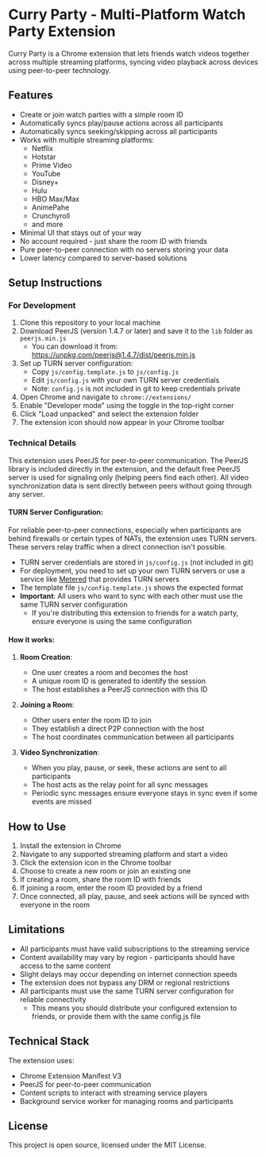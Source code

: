 # Curry Party - Multi-Platform Watch Party Extension

Curry Party is a Chrome extension that lets friends watch videos together across multiple streaming platforms, syncing video playback across devices using peer-to-peer technology.

## Features

- Create or join watch parties with a simple room ID
- Automatically syncs play/pause actions across all participants
- Automatically syncs seeking/skipping across all participants
- Works with multiple streaming platforms:
  - Netflix
  - Hotstar
  - Prime Video
  - YouTube
  - Disney+
  - Hulu
  - HBO Max/Max
  - AnimePahe
  - Crunchyroll
  - and more
- Minimal UI that stays out of your way
- No account required - just share the room ID with friends
- Pure peer-to-peer connection with no servers storing your data
- Lower latency compared to server-based solutions

## Setup Instructions

### For Development

1. Clone this repository to your local machine
2. Download PeerJS (version 1.4.7 or later) and save it to the `lib` folder as `peerjs.min.js`
   - You can download it from: https://unpkg.com/peerjs@1.4.7/dist/peerjs.min.js
3. Set up TURN server configuration:
   - Copy `js/config.template.js` to `js/config.js`
   - Edit `js/config.js` with your own TURN server credentials
   - Note: `config.js` is not included in git to keep credentials private
4. Open Chrome and navigate to `chrome://extensions/`
5. Enable "Developer mode" using the toggle in the top-right corner
6. Click "Load unpacked" and select the extension folder
7. The extension icon should now appear in your Chrome toolbar

### Technical Details

This extension uses PeerJS for peer-to-peer communication. The PeerJS library is included directly in the extension, and the default free PeerJS server is used for signaling only (helping peers find each other). All video synchronization data is sent directly between peers without going through any server.

#### TURN Server Configuration:

For reliable peer-to-peer connections, especially when participants are behind firewalls or certain types of NATs, the extension uses TURN servers. These servers relay traffic when a direct connection isn't possible.

- TURN server credentials are stored in `js/config.js` (not included in git)
- For deployment, you need to set up your own TURN servers or use a service like [Metered](https://www.metered.ca/tools/turn/) that provides TURN servers
- The template file `js/config.template.js` shows the expected format
- **Important**: All users who want to sync with each other must use the same TURN server configuration
  - If you're distributing this extension to friends for a watch party, ensure everyone is using the same configuration

#### How it works:

1. **Room Creation**:
   - One user creates a room and becomes the host
   - A unique room ID is generated to identify the session
   - The host establishes a PeerJS connection with this ID

2. **Joining a Room**:
   - Other users enter the room ID to join
   - They establish a direct P2P connection with the host
   - The host coordinates communication between all participants

3. **Video Synchronization**:
   - When you play, pause, or seek, these actions are sent to all participants
   - The host acts as the relay point for all sync messages
   - Periodic sync messages ensure everyone stays in sync even if some events are missed

## How to Use

1. Install the extension in Chrome
2. Navigate to any supported streaming platform and start a video
3. Click the extension icon in the Chrome toolbar
4. Choose to create a new room or join an existing one
5. If creating a room, share the room ID with friends
6. If joining a room, enter the room ID provided by a friend
7. Once connected, all play, pause, and seek actions will be synced with everyone in the room

## Limitations

- All participants must have valid subscriptions to the streaming service
- Content availability may vary by region - participants should have access to the same content
- Slight delays may occur depending on internet connection speeds
- The extension does not bypass any DRM or regional restrictions
- All participants must use the same TURN server configuration for reliable connectivity
  - This means you should distribute your configured extension to friends, or provide them with the same config.js file

## Technical Stack

The extension uses:
- Chrome Extension Manifest V3
- PeerJS for peer-to-peer communication
- Content scripts to interact with streaming service players
- Background service worker for managing rooms and participants

## License

This project is open source, licensed under the MIT License.